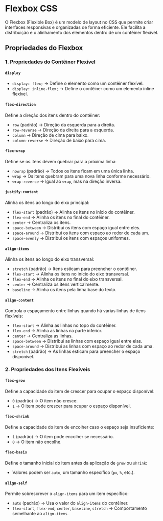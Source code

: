# Flexbox CSS

O Flexbox (Flexible Box) é um modelo de layout no CSS que permite criar interfaces responsivas e organizadas de forma eficiente. Ele facilita a distribuição e o alinhamento dos elementos dentro de um contêiner flexível.

## Propriedades do Flexbox

### 1. Propriedades do Contêiner Flexível

#### `display`
- `display: flex;` → Define o elemento como um contêiner flexível.
- `display: inline-flex;` → Define o contêiner como um elemento inline flexível.

#### `flex-direction`
Define a direção dos itens dentro do contêiner:
- `row` (padrão) → Direção da esquerda para a direita.
- `row-reverse` → Direção da direita para a esquerda.
- `column` → Direção de cima para baixo.
- `column-reverse` → Direção de baixo para cima.

#### `flex-wrap`
Define se os itens devem quebrar para a próxima linha:
- `nowrap` (padrão) → Todos os itens ficam em uma única linha.
- `wrap` → Os itens quebram para uma nova linha conforme necessário.
- `wrap-reverse` → Igual ao `wrap`, mas na direção inversa.

#### `justify-content`
Alinha os itens ao longo do eixo principal:
- `flex-start` (padrão) → Alinha os itens no início do contêiner.
- `flex-end` → Alinha os itens no final do contêiner.
- `center` → Centraliza os itens.
- `space-between` → Distribui os itens com espaço igual entre eles.
- `space-around` → Distribui os itens com espaço ao redor de cada um.
- `space-evenly` → Distribui os itens com espaços uniformes.

#### `align-items`
Alinha os itens ao longo do eixo transversal:
- `stretch` (padrão) → Itens esticam para preencher o contêiner.
- `flex-start` → Alinha os itens no início do eixo transversal.
- `flex-end` → Alinha os itens no final do eixo transversal.
- `center` → Centraliza os itens verticalmente.
- `baseline` → Alinha os itens pela linha base do texto.

#### `align-content`
Controla o espaçamento entre linhas quando há várias linhas de itens flexíveis:
- `flex-start` → Alinha as linhas no topo do contêiner.
- `flex-end` → Alinha as linhas na parte inferior.
- `center` → Centraliza as linhas.
- `space-between` → Distribui as linhas com espaço igual entre elas.
- `space-around` → Distribui as linhas com espaço ao redor de cada uma.
- `stretch` (padrão) → As linhas esticam para preencher o espaço disponível.

### 2. Propriedades dos Itens Flexíveis

#### `flex-grow`
Define a capacidade do item de crescer para ocupar o espaço disponível:
- `0` (padrão) → O item não cresce.
- `1` → O item pode crescer para ocupar o espaço disponível.

#### `flex-shrink`
Define a capacidade do item de encolher caso o espaço seja insuficiente:
- `1` (padrão) → O item pode encolher se necessário.
- `0` → O item não encolhe.

#### `flex-basis`
Define o tamanho inicial do item antes da aplicação de `grow` ou `shrink`:
- Valores podem ser `auto`, um tamanho específico (`px`, `%`, etc.).

#### `align-self`
Permite sobrescrever o `align-items` para um item específico:
- `auto` (padrão) → Usa o valor do `align-items` do contêiner.
- `flex-start`, `flex-end`, `center`, `baseline`, `stretch` → Comportamento semelhante ao `align-items`.
